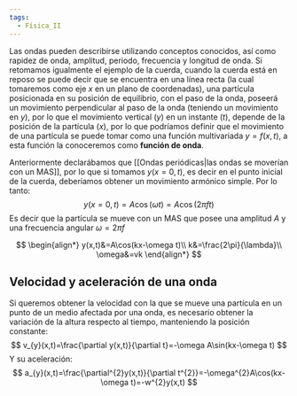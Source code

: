 ```yaml
---
tags:
  - Física_II
---
```

Las ondas pueden describirse utilizando conceptos conocidos, así como rapidez de onda, amplitud, periodo, frecuencia y longitud de onda.
Si retomamos igualmente el ejemplo de la cuerda, cuando la cuerda está en reposo se puede decir que se encuentra en una línea recta (la cual tomaremos como eje $x$ en un plano de coordenadas), una partícula posicionada en su posición de equilibrio, con el paso de la onda, poseerá un movimiento perpendicular al paso de la onda (teniendo un movimiento en $y$), por lo que el movimiento vertical ($y$) en un instante ($t$), depende de la posición de la partícula ($x$), por lo que podríamos definir que el movimiento de una partícula se puede tomar como una función multivariada $y=f(x,t)$, a esta función la conoceremos como **función de onda**.

Anteriormente declarábamos que [[Ondas periódicas|las ondas se moverían con un MAS]], por lo que si tomamos $y(x=0,t)$, es decir en el punto inicial de la cuerda, deberíamos obtener un movimiento armónico simple. Por lo tanto:
$$
y(x=0,t)=A\cos(\omega t)=A\cos(2\pi ft)
$$
Es decir que la partícula se mueve con un MAS que posee una amplitud $A$ y una frecuencia angular $\omega=2\pi f$ 

$$
\begin{align*}
y(x,t)&=A\cos(kx-\omega t)\\
k&=\frac{2\pi}{\lambda}\\
\omega&=vk
\end{align*}
$$

## Velocidad y aceleración de una onda 

Si queremos obtener la velocidad con la que se mueve una partícula en un punto de un medio afectada por una onda, es necesario obtener la variación de la altura respecto al tiempo, manteniendo la posición constante:
$$
v_{y}(x,t)=\frac{\partial y(x,t)}{\partial t}=-\omega A\sin(kx-\omega t)
$$
Y su aceleración:
$$
a_{y}(x,t)=\frac{\partial^{2}y(x,t)}{\partial t^{2}}=-\omega^{2}A\cos(kx-\omega t)=-w^{2}y(x,t)
$$

